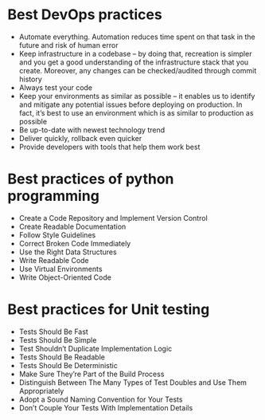 # Best DevOps practices

- Automate everything. Automation reduces time spent on that task in the future and risk of human error
- Keep infrastructure in a codebase – by doing that, recreation is simpler and you get a good understanding of the infrastructure stack that you create. Moreover, any changes can be checked/audited through commit history
- Always test your code
- Keep your environments as similar as possible – it enables us to identify and mitigate any potential issues before deploying on production. In fact, it’s best to use an environment which is as similar to production as possible
- Be up-to-date with newest technology trend
- Deliver quickly, rollback even quicker
- Provide developers with tools that help them work best



# Best practices of python programming

- Create a Code Repository and Implement Version Control
- Create Readable Documentation
- Follow Style Guidelines
- Correct Broken Code Immediately
- Use the Right Data Structures
- Write Readable Code
- Use Virtual Environments
- Write Object-Oriented Code

# Best practices for Unit testing  

- Tests Should Be Fast
- Tests Should Be Simple
- Test Shouldn’t Duplicate Implementation Logic  
- Tests Should Be Readable  
- Tests Should Be Deterministic  
- Make Sure They’re Part of the Build Process  
- Distinguish Between The Many Types of Test Doubles and Use Them Appropriately  
- Adopt a Sound Naming Convention for Your Tests 
- Don’t Couple Your Tests With Implementation Details  